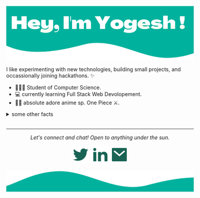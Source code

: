 <img src="https://github.com/Yogesh-nin/Yogesh-nin/blob/a02a0dd19055bab0dc0e4eb6199188a557673c02/header_name.png" alt="Header image">

I like experimenting with new technologies, building small projects, and occassionally joining hackathons. ✨
- 👩🏻‍💻 Student of Computer Science.
- 💻 currently learning Full Stack Web Devolopement.
- 🐱‍👤 absolute adore anime sp. One Piece ⚔.
<details>
  <summary>some other facts</summary>
  <br>
  <p><i>Siri play Love Story by Taylor Swift 🎶</i></p>
  -Me go to jam when coding: musicals. Non-stop. ⭐️
  <br><br>
  <a href="https://github.com/Yogesh-nin/Yogesh-nin">
  <img align="center" src="https://github-readme-stats.vercel.app/api?username=Yogesh-nin&count_private=true&show_icons=true&theme=nord" />
</a>
  <br><br>
  <a href="https://github.com/Yogesh-nin/Yogesh-nin">
    <img align="center" src="https://github-readme-streak-stats.herokuapp.com/?user=Yogesh-nin&count_private=true&theme=dark" />
  </a>
  <br><br>
  <a href="https://github.com/Yogesh-nin/Yogesh-nin">
    <img align="center" src="https://github-readme-stats.vercel.app/api/top-langs/?username=Yogesh-nin&count_private=true&layout=compact" />
  </a>


</details>
<br>
<hr>
<p align="center">
  <i>Let's connect and chat! Open to anything under the sun.</i>
  <p align="center">
  <a href="https://twitter.com/YogeshC29365475" alt=""twitter><img src="https://github.com/Yogesh-nin/Yogesh-nin/blob/667c955c179b1e7fa9b8e422596c610273f90933/twitter-fill.svg"></a>
  <a href="https://www.linkedin.com/in/yogesh-chandra-sharma-59147b201/" alt="Linkedin"><img src="https://github.com/Yogesh-nin/Yogesh-nin/blob/667c955c179b1e7fa9b8e422596c610273f90933/linkedin-fill.svg"></a>
    <a href="mailto:002chandra.yogesh@gmail.com" alt="contact me"><img src="https://github.com/Yogesh-nin/Yogesh-nin/blob/667c955c179b1e7fa9b8e422596c610273f90933/mail-fill.svg"></a>
 <br><br>
    
<img src="https://github.com/Yogesh-nin/Yogesh-nin/blob/7fb32a2dd8b342f35778192149fd5c5269839bec/footer.png" alt="footer">
